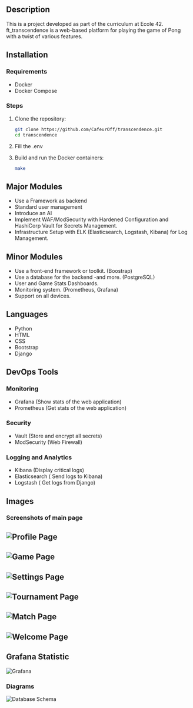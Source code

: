 ## Description
This is a project developed as part of the curriculum at Ecole 42. ft_transcendence is a web-based platform for playing the game of Pong with a twist of various features.

## Installation

### Requirements
- Docker
- Docker Compose

### Steps
1. Clone the repository:
   ```bash
   git clone https://github.com/CafeurOff/transcendence.git
   cd transcendence
   ```

2. Fill the .env

3. Build and run the Docker containers:
   ```bash
   make
   ```

## Major Modules
- Use a Framework as backend
- Standard user management
- Introduce an AI
-  Implement WAF/ModSecurity with Hardened Configuration and
HashiCorp Vault for Secrets Management.
- Infrastructure Setup with ELK (Elasticsearch, Logstash, Kibana)
for Log Management.

## Minor Modules
-  Use a front-end framework or toolkit. (Boostrap)
-  Use a database for the backend -and more. (PostgreSQL)
-  User and Game Stats Dashboards.
-  Monitoring system. (Prometheus, Grafana)
-  Support on all devices.

## Languages
- Python
- HTML
- CSS
- Bootstrap
- Django

## DevOps Tools

### Monitoring
- Grafana (Show stats of the web application)
- Prometheus (Get stats of the web application)

### Security
- Vault (Store and encrypt all secrets)
- ModSecurity (Web Firewall)

### Logging and Analytics
- Kibana (Display critical logs)
- Elasticsearch ( Send logs to Kibana)
- Logstash ( Get logs from Django)

## Images

### Screenshots of main page
 ![Profile Page](https://cdn.discordapp.com/attachments/904103885570981919/1240090884859494471/image.png?ex=66454c22&is=6643faa2&hm=577f4c7ec6b733a089705cf9721a98a268b98d461d6f0790a6849020d6d1f7d4&)
--
 ![Game Page](https://cdn.discordapp.com/attachments/904103885570981919/1240090940861841499/image.png?ex=66454c30&is=6643fab0&hm=388c7f73b7c9c4f99b222579bdadca1e641498f6bf6554d78354e27fae14e314&)
--
 ![Settings Page](https://cdn.discordapp.com/attachments/904103885570981919/1240091043244806144/image.png?ex=66454c48&is=6643fac8&hm=2d0cfaaa5fc6638322f503003ea626660249bf2d4547c37c5538c174dcc55500&)
--
 ![Tournament Page](https://cdn.discordapp.com/attachments/904103885570981919/1240091294290804756/image.png?ex=66454c84&is=6643fb04&hm=6b6edc91339f8220702c40b89b6def9efd80138507aac9edf5cb8d2e8d18078c&)
--
 ![Match Page](https://cdn.discordapp.com/attachments/904103885570981919/1240091352830705674/image.png?ex=66454c92&is=6643fb12&hm=d3e5652ec65fe430158ec9fe223e8420b1a48e8025d87fa2888fa4d7eee53fdb&)
--
 ![Welcome Page](https://cdn.discordapp.com/attachments/904103885570981919/1240092135571853404/image.png?ex=66454d4c&is=6643fbcc&hm=944d979985d58686db8cb10afcb434b0fb0b9187e46ef5df6db6cdc2e10ca41d&)
--

## Grafana Statistic

![Grafana](https://github.com/CafeurOff/transcendence/assets/61066767/0098a004-3b7b-4da5-91b8-8ecedddfdd5e)

### Diagrams

![Database Schema](https://image.noelshack.com/fichiers/2024/20/3/1715730481-db.png)
